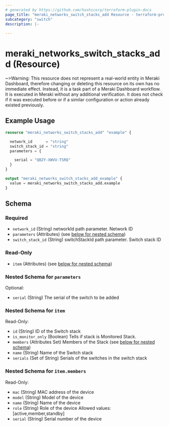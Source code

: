 ```yaml
---
# generated by https://github.com/hashicorp/terraform-plugin-docs
page_title: "meraki_networks_switch_stacks_add Resource - terraform-provider-meraki"
subcategory: "switch"
description: |-
  
---
```


# meraki_networks_switch_stacks_add (Resource)



~>Warning: This resource does not represent a real-world entity in Meraki Dashboard, therefore changing or deleting this resource on its own has no immediate effect. Instead, it is a task part of a Meraki Dashboard workflow. It is executed in Meraki without any additional verification. It does not check if it was executed before or if a similar configuration or action 
already existed previously.


## Example Usage

```terraform
resource "meraki_networks_switch_stacks_add" "example" {

  network_id      = "string"
  switch_stack_id = "string"
  parameters = {

    serial = "QBZY-XWVU-TSRQ"
  }
}

output "meraki_networks_switch_stacks_add_example" {
  value = meraki_networks_switch_stacks_add.example
}
```

<!-- schema generated by tfplugindocs -->
## Schema

### Required

- `network_id` (String) networkId path parameter. Network ID
- `parameters` (Attributes) (see [below for nested schema](#nestedatt--parameters))
- `switch_stack_id` (String) switchStackId path parameter. Switch stack ID

### Read-Only

- `item` (Attributes) (see [below for nested schema](#nestedatt--item))

<a id="nestedatt--parameters"></a>
### Nested Schema for `parameters`

Optional:

- `serial` (String) The serial of the switch to be added


<a id="nestedatt--item"></a>
### Nested Schema for `item`

Read-Only:

- `id` (String) ID of the Switch stack
- `is_monitor_only` (Boolean) Tells if stack is Monitored Stack.
- `members` (Attributes Set) Members of the Stack (see [below for nested schema](#nestedatt--item--members))
- `name` (String) Name of the Switch stack
- `serials` (Set of String) Serials of the switches in the switch stack

<a id="nestedatt--item--members"></a>
### Nested Schema for `item.members`

Read-Only:

- `mac` (String) MAC address of the device
- `model` (String) Model of the device
- `name` (String) Name of the device
- `role` (String) Role of the device
                                                Allowed values: [active,member,standby]
- `serial` (String) Serial number of the device

